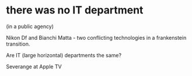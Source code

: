 # there was no IT department
(in a public agency)

Nikon Df and Bianchi Matta - two conflicting technologies in a frankenstein transition.

Are IT (large horizontal) departments the same?

Severange at Apple TV
